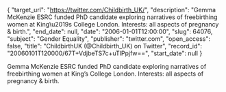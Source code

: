 {
  "target_url": "https://twitter.com/Childbirth_UK/", 
  "description": "Gemma McKenzie ESRC funded PhD candidate exploring narratives of freebirthing women at King\u2019s College London. Interests: all aspects of pregnancy & birth.", 
  "end_date": null, 
  "date": "2006-01-01T12:00:00", 
  "slug": 64076, 
  "subject": "Gender Equality", 
  "publisher": "twitter.com", 
  "open_access": false, 
  "title": "ChildbirthUK (@Childbirth_UK) on Twitter", 
  "record_id": "20060101T120000/67T+VdjbeTS7c+uTlPpjfw==", 
  "start_date": null
}

Gemma McKenzie ESRC funded PhD candidate exploring narratives of freebirthing women at King’s College London. Interests: all aspects of pregnancy & birth.